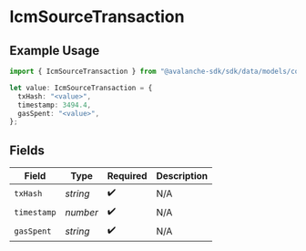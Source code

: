 # IcmSourceTransaction

## Example Usage

```typescript
import { IcmSourceTransaction } from "@avalanche-sdk/sdk/data/models/components";

let value: IcmSourceTransaction = {
  txHash: "<value>",
  timestamp: 3494.4,
  gasSpent: "<value>",
};
```

## Fields

| Field              | Type               | Required           | Description        |
| ------------------ | ------------------ | ------------------ | ------------------ |
| `txHash`           | *string*           | :heavy_check_mark: | N/A                |
| `timestamp`        | *number*           | :heavy_check_mark: | N/A                |
| `gasSpent`         | *string*           | :heavy_check_mark: | N/A                |